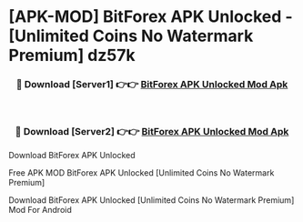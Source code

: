 # [APK-MOD] BitForex APK Unlocked - [Unlimited Coins No Watermark Premium] dz57k



<div align="center">
<h3>🔴 Download [Server1] 👉👉 <a href="https://momento.my/?title=BitForex_APK_Unlocked">BitForex APK Unlocked Mod Apk</a></h3><br>

<h3>🔴 Download [Server2] 👉👉 <a href="https://momento.my/?title=BitForex_APK_Unlocked">BitForex APK Unlocked Mod Apk</a></h3>
</div>



Download BitForex APK Unlocked 

Free APK MOD BitForex APK Unlocked [Unlimited Coins No Watermark Premium]

Download BitForex APK Unlocked [Unlimited Coins No Watermark Premium] Mod For Android
